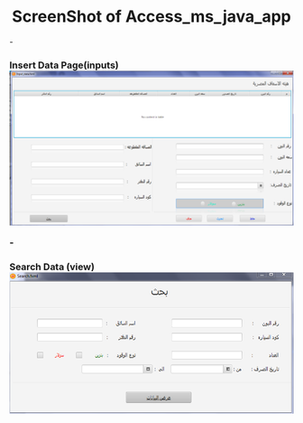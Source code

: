 <center> <h1>  ScreenShot of Access_ms_java_app </h1> </center> 
- <h3> Insert Data Page(inputs) 
<img title = "insert data (inputs) " src = "https://github.com/Abd-Elrazek/Access_Ms_Java_App/blob/master/pages%20of%20Program/%D8%A7%D8%AF%D8%AE%D8%A7%D9%84%20%D8%A7%D9%84%D8%A8%D9%8A%D8%A7%D9%86%D8%A7%D8%AA.png"/>


-<h3> Search Data (view) 
<img title = "page of search data from database " src = "https://github.com/Abd-Elrazek/Access_Ms_Java_App/blob/master/pages%20of%20Program/%D8%A7%D9%84%D8%A8%D8%AD%D8%AB.png" />